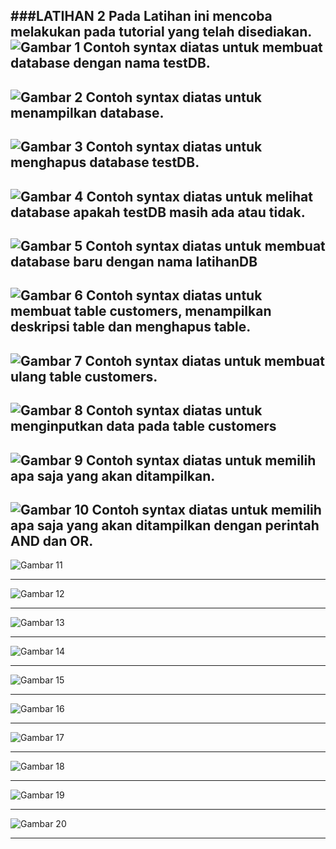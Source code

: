 ###LATIHAN 2
Pada Latihan ini mencoba melakukan pada tutorial yang telah disediakan.
![Gambar 1](L21.jpg)
Contoh syntax diatas untuk membuat database dengan nama testDB.
---
![Gambar 2](L22.jpg)
Contoh syntax diatas untuk menampilkan database.
---
![Gambar 3](L23.jpg)
Contoh syntax diatas untuk menghapus database testDB.
---
![Gambar 4](L24.jpg)
Contoh syntax diatas untuk melihat database apakah testDB masih ada atau tidak.
---
![Gambar 5](L25.jpg)
Contoh syntax diatas untuk membuat database baru dengan nama latihanDB
---
![Gambar 6](L26.jpg)
Contoh syntax diatas untuk membuat table customers, menampilkan deskripsi table dan menghapus table.
---
![Gambar 7](L27.jpg)
Contoh syntax diatas untuk membuat ulang table customers.
---
![Gambar 8](L28.jpg)
Contoh syntax diatas untuk menginputkan data pada table customers
---
![Gambar 9](L29.jpg)
Contoh syntax diatas untuk memilih apa saja yang akan ditampilkan.
---
![Gambar 10](L210.jpg)
Contoh syntax diatas untuk memilih apa saja yang akan ditampilkan dengan perintah AND dan OR.
---
![Gambar 11](L211.jpg)

---
![Gambar 12](L212.jpg)

---
![Gambar 13](L213.jpg)

---
![Gambar 14](L214.jpg)

---
![Gambar 15](L215.jpg)

---
![Gambar 16](L216.jpg)

---
![Gambar 17](L217.jpg)

---
![Gambar 18](L218.jpg)

---
![Gambar 19](L219.jpg)

---
![Gambar 20](L220.jpg)

---